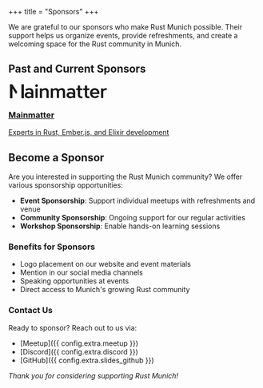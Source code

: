 +++
title = "Sponsors"
+++

We are grateful to our sponsors who make Rust Munich possible. Their support helps us organize events, provide refreshments, and create a welcoming space for the Rust community in Munich.

## Past and Current Sponsors

<div class="grid grid-cols-1 md:grid-cols-2 lg:grid-cols-3 gap-8 my-8">
  <div class="bg-white border border-gray-200 rounded-lg p-6 hover:shadow-lg transition-shadow text-center">
    <a href="https://mainmatter.com" target="_blank" rel="noopener noreferrer" class="block">
      <svg focusable="false" aria-hidden="true" width="200" height="29" viewBox="0 0 167 25" fill="none" xmlns="http://www.w3.org/2000/svg"><path fill-rule="evenodd" clip-rule="evenodd" d="M24.0593 24.5H19.775V0.5H24.0593V24.5ZM0 24.5V0.5H4.04224L12.6634 13.7848L10.441 17.1929L4.2843 7.69072V24.5H0ZM31.7476 13.6983C33.8068 13.6983 35.3506 14.3056 36.6376 15.2962V13.7305C36.6376 11.6533 35.737 10.2789 32.8414 10.2789C31.3294 10.2789 29.8498 10.7903 28.5952 11.8131L26.4076 9.63998C28.3378 8.00988 30.7504 7.17902 33.292 7.17902C38.7928 7.17902 40.4338 10.1192 40.4338 14.3694V24.1162H36.6376V22.7423C35.4472 23.8927 33.6778 24.5 31.7476 24.5C28.1122 24.5 25.4746 22.2631 25.4746 19.0989C25.4746 15.9352 28.1122 13.6983 31.7476 13.6983ZM29.335 19.0989C29.335 20.6652 30.6538 21.4323 32.713 21.4323C34.1602 21.4323 35.608 20.9525 36.6376 19.9619V18.2364C35.5762 17.2774 34.225 16.766 32.713 16.766C30.6538 16.766 29.335 17.5331 29.335 19.0989ZM47.8132 24.1162H44.017V7.56227H47.8132V24.1162ZM45.9153 0.5C47.2342 0.5 48.2637 1.49059 48.2637 2.80122C48.2637 4.11129 47.2342 5.10188 45.9153 5.10188C44.596 5.10188 43.5669 4.11129 43.5669 2.80122C43.5669 1.49059 44.596 0.5 45.9153 0.5ZM63.0361 13.9218C63.0361 11.589 62.0065 10.2468 59.8189 10.2468C57.9534 10.2468 56.2482 11.3333 55.3476 12.4842V24.1162H51.5514V7.56284H55.3476V9.48024C56.634 8.20179 58.5324 7.17902 60.945 7.17902C64.4515 7.17902 66.8323 9.35212 66.8323 13.3788V24.1162H63.0361V13.9218ZM78.0373 10.2468C76.5895 10.2468 75.1094 11.046 74.2087 12.1325V24.1162H70.4125V7.56284H74.2087V9.22455C75.56 8.00988 77.297 7.17902 79.292 7.17902C81.4472 7.17902 83.0234 8.04205 83.8598 9.63998C85.3076 8.29774 87.1094 7.17902 89.6828 7.17902C93.1574 7.17902 95.0876 9.32051 95.0876 13.2829V24.1162H91.2914V13.8902C91.2914 11.5574 90.5516 10.2468 88.4606 10.2468C87.0452 10.2468 85.4684 11.1098 84.6002 12.2923C84.6644 12.7715 84.6644 13.2507 84.6644 13.7621V24.1162H80.8682V13.8902C80.8682 11.5574 80.1926 10.2468 78.0373 10.2468ZM103.931 13.6983C105.99 13.6983 107.534 14.3056 108.821 15.2962V13.7305C108.821 11.6533 107.92 10.2789 105.024 10.2789C103.512 10.2789 102.033 10.7903 100.778 11.8131L98.5906 9.63998C100.521 8.00988 102.933 7.17902 105.475 7.17902C110.976 7.17902 112.617 10.1192 112.617 14.3694V24.1162H108.821V22.7423C107.63 23.8927 105.861 24.5 103.931 24.5C100.296 24.5 97.6576 22.2631 97.6576 19.0989C97.6576 15.9352 100.296 13.6983 103.931 13.6983ZM101.518 19.0989C101.518 20.6652 102.837 21.4323 104.896 21.4323C106.344 21.4323 107.791 20.9525 108.821 19.9619V18.2364C107.759 17.2774 106.408 16.766 104.896 16.766C102.837 16.766 101.518 17.5331 101.518 19.0989ZM124.989 24.404C124.378 24.4678 123.638 24.5 122.962 24.5C118.941 24.5 117.204 22.7423 117.204 18.5881V10.5668H114.277V7.56284H117.204V2.60931H121V7.56284H124.989V10.5668H121V18.7156C121 20.5692 121.611 21.4323 123.606 21.4323C124.088 21.4323 124.603 21.4323 124.989 21.4001V24.404ZM137.082 24.404C136.471 24.4678 135.731 24.5 135.055 24.5C131.034 24.5 129.297 22.7423 129.297 18.5881V10.5668H126.369V7.56284H129.297V2.60931H133.093V7.56284H137.082V10.5668H133.093V18.7156C133.093 20.5692 133.704 21.4323 135.699 21.4323C136.182 21.4323 136.696 21.4323 137.082 21.4001V24.404ZM146.312 7.17902C151.105 7.17902 154.386 10.7903 154.386 15.9352C154.386 16.2868 154.386 16.862 154.322 17.2136H142.033C142.387 19.7384 144.253 21.4323 146.826 21.4323C148.499 21.4323 149.883 20.6652 150.977 19.323L153.647 21.2082C152.07 23.3175 149.69 24.5 146.859 24.5C141.615 24.5 138.173 20.9209 138.173 15.8398C138.173 10.8225 141.422 7.17902 146.312 7.17902ZM150.558 14.3373C150.365 11.8131 148.596 10.2468 146.312 10.2468C143.931 10.2468 142.355 11.7809 142.001 14.3373H150.558ZM165.939 7.17902C166.293 7.17902 166.679 7.21119 167 7.2428V10.3749C166.679 10.3427 166.132 10.3111 165.649 10.3111C163.687 10.3111 161.885 11.3017 160.92 12.8037V24.1162H157.124V7.56284H160.92V9.57563C162.046 8.07366 163.719 7.17902 165.939 7.17902Z" fill="currentColor"></path></svg>
      <h3 class="font-sans font-bold text-rust-dark mb-2">Mainmatter</h3>
      <p class="text-sm text-gray-600">Experts in Rust, Ember.js, and Elixir development</p>
    </a>
  </div>
</div>

## Become a Sponsor

Are you interested in supporting the Rust Munich community? We offer various sponsorship opportunities:

- **Event Sponsorship**: Support individual meetups with refreshments and venue
- **Community Sponsorship**: Ongoing support for our regular activities
- **Workshop Sponsorship**: Enable hands-on learning sessions

### Benefits for Sponsors

- Logo placement on our website and event materials
- Mention in our social media channels
- Speaking opportunities at events
- Direct access to Munich's growing Rust community

### Contact Us

Ready to sponsor? Reach out to us via:
- [Meetup]({{ config.extra.meetup }})
- [Discord]({{ config.extra.discord }})
- [GitHub]({{ config.extra.slides_github }})

*Thank you for considering supporting Rust Munich!*

